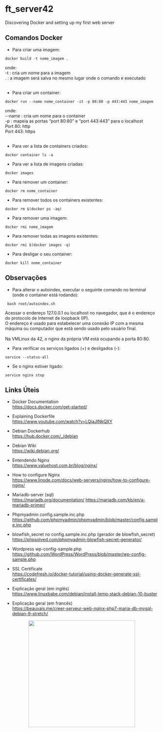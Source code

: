# ft_server42
Discovering Docker and setting up my first web server

## Comandos Docker

- Para criar uma imagem:
```
docker build -t nome_imagem .
```
onde:<br>
-t : cria um nome para a imagem<br>
. : a imagem será salva no mesmo lugar onde o comando e executado<br>
<br>
- Para criar um container:
```
docker run --name nome_container -it -p 80:80 -p 443:443 nome_imagem
```
onde:<br>
--name : cria um nome para o container<br>
-p : mapeia as portas “port 80:80” e “port 443:443” para o localhost<br>
Port 80: http<br>
Port 443: https<br>
<br>
- Para ver a lista de containers criados:<br>
```
docker container ls -a
```

- Para ver a lista de imagens criadas:<br>

```
docker images
```

- Para remover um container:<br>

```
docker rm nome_container
```

- Para remover todos os containers existentes:<br>

```
docker rm $(docker ps -aq)
```

- Para remover uma imagem:<br>

```
docker rmi nome_imagem
```

- Para remover todas as imagens existentes:<br>

```
docker rmi $(docker images -q)
```

- Para desligar o seu container:<br>

```
docker kill nome_container
```

## Observações<br>
- Para alterar o autoindex, executar o seguinte comando no terminal (onde o container está rodando):
```
 bash root/autoindex.sh
```
Acessar o endereço 127.0.0.1 ou localhost no navegador, que é o endereço do protocolo de Internet de loopback (IP).<br> 
O endereço é usado para estabelecer uma conexão IP com a mesma máquina ou computador que está sendo usado pelo usuário final.<br>
<br>
Na VMLinux da 42, o nginx da própria VM está ocupando a porta 80:80.<br>
- Para verificar os serviços ligados (+) e desligados (-): 
```
service --status-all
```
- Se o nginx estiver ligado: 
```
service nginx stop
```

## Links Úteis<br>
- Docker Documentation<br>
 <a>https://docs.docker.com/get-started/

- Explaining Dockerfile<br>
<a>https://www.youtube.com/watch?v=LQjaJINkQXY

- Debian Dockerhub<br>
<a>https://hub.docker.com/_/debian

- Debian Wiki<br>
<a>https://wiki.debian.org/

- Entendendo Nginx<br>
<a>https://www.valuehost.com.br/blog/nginx/

- How to configure Nginx<br>
<a>https://www.linode.com/docs/web-servers/nginx/how-to-configure-nginx/

- Mariadb-server (sql)<br>
<a>https://mariadb.org/documentation/
<a>https://mariadb.com/kb/en/a-mariadb-primer/

- Phpmyadmin config.sample.inc.php<br>
<a>https://github.com/phpmyadmin/phpmyadmin/blob/master/config.sample.inc.php

- blowfish_secret no config.sample.inc.php (gerador de blowfish_secret)<br>
<a>https://phpsolved.com/phpmyadmin-blowfish-secret-generator/

- Wordpress wp-config-sample.php<br>
<a>https://github.com/WordPress/WordPress/blob/master/wp-config-sample.php

- SSL Certificate<br>
<a>https://codefresh.io/docker-tutorial/using-docker-generate-ssl-certificates/
 
- Explicação geral (em inglês)<br>
<a>https://www.linuxbabe.com/debian/install-lemp-stack-debian-10-buster

- Explicação geral (em francês)<br>
<a>https://beauvais.me/creer-serveur-web-nginx-php7-maria-db-mysql-debian-9-stretch/

<p align="center">
<img src="https://user-images.githubusercontent.com/59845902/80297303-46a03e00-8758-11ea-93c6-805c0d36066b.gif" width="350"/>
</p>
